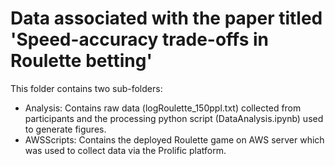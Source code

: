 # Data associated with the paper titled 'Speed-accuracy trade-offs in Roulette betting'

This folder contains two sub-folders:
  - Analysis: Contains raw data (logRoulette_150ppl.txt) collected from participants and the processing python script (DataAnalysis.ipynb) used to generate figures.
  - AWSScripts: Contains the deployed Roulette game on AWS server which was used to collect data via the Prolific platform.
